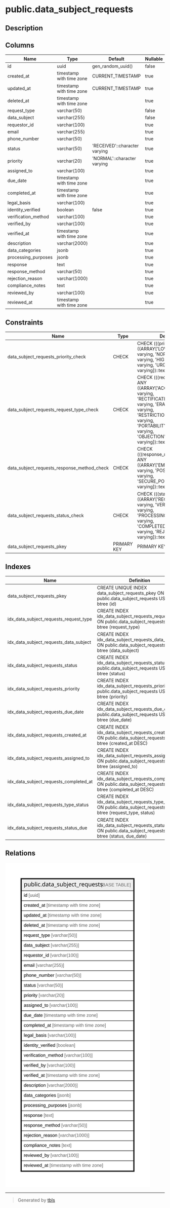 # public.data_subject_requests

## Description

## Columns

| Name | Type | Default | Nullable | Children | Parents | Comment |
| ---- | ---- | ------- | -------- | -------- | ------- | ------- |
| id | uuid | gen_random_uuid() | false |  |  |  |
| created_at | timestamp with time zone | CURRENT_TIMESTAMP | true |  |  |  |
| updated_at | timestamp with time zone | CURRENT_TIMESTAMP | true |  |  |  |
| deleted_at | timestamp with time zone |  | true |  |  |  |
| request_type | varchar(50) |  | false |  |  |  |
| data_subject | varchar(255) |  | false |  |  |  |
| requestor_id | varchar(100) |  | true |  |  |  |
| email | varchar(255) |  | true |  |  |  |
| phone_number | varchar(50) |  | true |  |  |  |
| status | varchar(50) | 'RECEIVED'::character varying | true |  |  |  |
| priority | varchar(20) | 'NORMAL'::character varying | true |  |  |  |
| assigned_to | varchar(100) |  | true |  |  |  |
| due_date | timestamp with time zone |  | true |  |  |  |
| completed_at | timestamp with time zone |  | true |  |  |  |
| legal_basis | varchar(100) |  | true |  |  |  |
| identity_verified | boolean | false | true |  |  |  |
| verification_method | varchar(100) |  | true |  |  |  |
| verified_by | varchar(100) |  | true |  |  |  |
| verified_at | timestamp with time zone |  | true |  |  |  |
| description | varchar(2000) |  | true |  |  |  |
| data_categories | jsonb |  | true |  |  |  |
| processing_purposes | jsonb |  | true |  |  |  |
| response | text |  | true |  |  |  |
| response_method | varchar(50) |  | true |  |  |  |
| rejection_reason | varchar(1000) |  | true |  |  |  |
| compliance_notes | text |  | true |  |  |  |
| reviewed_by | varchar(100) |  | true |  |  |  |
| reviewed_at | timestamp with time zone |  | true |  |  |  |

## Constraints

| Name | Type | Definition |
| ---- | ---- | ---------- |
| data_subject_requests_priority_check | CHECK | CHECK (((priority)::text = ANY ((ARRAY['LOW'::character varying, 'NORMAL'::character varying, 'HIGH'::character varying, 'URGENT'::character varying])::text[]))) |
| data_subject_requests_request_type_check | CHECK | CHECK (((request_type)::text = ANY ((ARRAY['ACCESS'::character varying, 'RECTIFICATION'::character varying, 'ERASURE'::character varying, 'RESTRICTION'::character varying, 'PORTABILITY'::character varying, 'OBJECTION'::character varying])::text[]))) |
| data_subject_requests_response_method_check | CHECK | CHECK (((response_method)::text = ANY ((ARRAY['EMAIL'::character varying, 'POSTAL'::character varying, 'SECURE_PORTAL'::character varying])::text[]))) |
| data_subject_requests_status_check | CHECK | CHECK (((status)::text = ANY ((ARRAY['RECEIVED'::character varying, 'VERIFIED'::character varying, 'PROCESSING'::character varying, 'COMPLETED'::character varying, 'REJECTED'::character varying])::text[]))) |
| data_subject_requests_pkey | PRIMARY KEY | PRIMARY KEY (id) |

## Indexes

| Name | Definition |
| ---- | ---------- |
| data_subject_requests_pkey | CREATE UNIQUE INDEX data_subject_requests_pkey ON public.data_subject_requests USING btree (id) |
| idx_data_subject_requests_request_type | CREATE INDEX idx_data_subject_requests_request_type ON public.data_subject_requests USING btree (request_type) |
| idx_data_subject_requests_data_subject | CREATE INDEX idx_data_subject_requests_data_subject ON public.data_subject_requests USING btree (data_subject) |
| idx_data_subject_requests_status | CREATE INDEX idx_data_subject_requests_status ON public.data_subject_requests USING btree (status) |
| idx_data_subject_requests_priority | CREATE INDEX idx_data_subject_requests_priority ON public.data_subject_requests USING btree (priority) |
| idx_data_subject_requests_due_date | CREATE INDEX idx_data_subject_requests_due_date ON public.data_subject_requests USING btree (due_date) |
| idx_data_subject_requests_created_at | CREATE INDEX idx_data_subject_requests_created_at ON public.data_subject_requests USING btree (created_at DESC) |
| idx_data_subject_requests_assigned_to | CREATE INDEX idx_data_subject_requests_assigned_to ON public.data_subject_requests USING btree (assigned_to) |
| idx_data_subject_requests_completed_at | CREATE INDEX idx_data_subject_requests_completed_at ON public.data_subject_requests USING btree (completed_at DESC) |
| idx_data_subject_requests_type_status | CREATE INDEX idx_data_subject_requests_type_status ON public.data_subject_requests USING btree (request_type, status) |
| idx_data_subject_requests_status_due | CREATE INDEX idx_data_subject_requests_status_due ON public.data_subject_requests USING btree (status, due_date) |

## Relations

![er](public.data_subject_requests.svg)

---

> Generated by [tbls](https://github.com/k1LoW/tbls)
